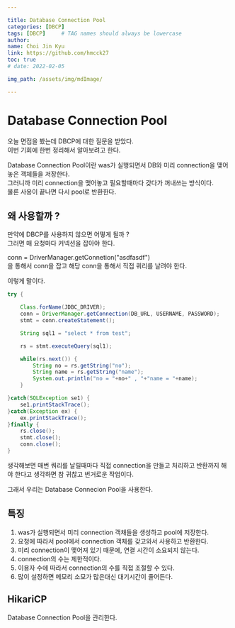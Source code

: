 ```yaml
---

title: Database Connection Pool
categories: [DBCP]
tags: [DBCP]     # TAG names should always be lowercase
author:
name: Choi Jin Kyu
link: https://github.com/hmcck27
toc: true
# date: 2022-02-05

img_path: /assets/img/mdImage/

---
```


# Database Connection Pool

오늘 면접을 봤는데 DBCP에 대한 질문을 받았다.  
이번 기회에 한번 정리해서 알아보려고 한다.  

Database Connection Pool이란 was가 실행되면서 DB와 미리 connection을 맺어놓은 객체들을 저장한다.  
그러니까 미리 connection을 맺어놓고 필요할때마다 갖다가 꺼내쓰는 방식이다.  
물론 사용이 끝나면 다시 pool로 반환한다.  

## 왜 사용할까 ?  
만약에 DBCP를 사용하지 않으면 어떻게 될까 ?  
그러면 매 요청마다 커넥션을 잡아야 한다.  

conn = DriverManager.getConnetion("asdfasdf")  
을 통해서 conn을 잡고 해당 conn을 통해서 직접 쿼리를 날려야 한다.  

이렇게 말이다.  

```java
try {

    Class.forName(JDBC_DRIVER);
    conn = DriverManager.getConnection(DB_URL, USERNAME, PASSWORD);
    stmt = conn.createStatement();

    String sql1 = "select * from test";

    rs = stmt.executeQuery(sql1);

    while(rs.next()) {
        String no = rs.getString("no");
        String name = rs.getString("name");
        System.out.println("no = "+no+" , "+"name = "+name);
    }

}catch(SQLException se1) {
    se1.printStackTrace();
}catch(Exception ex) {
    ex.printStackTrace();
}finally {
    rs.close();
    stmt.close();
    conn.close();
}
```

생각해보면 매번 쿼리를 날릴때마다 직접 connection을 만들고 처리하고 반환까지 해야 한다고 생각하면 참 귀찮고 번거로운 작업이다.  

그래서 우리는 Database Connecion Pool을 사용한다.  

## 특징

1. was가 실행되면서 미리 connection 객채들을 생성하고 pool에 저장한다.  
2. 요청에 따라서 pool에서 connection 객체를 갖고와서 사용하고 반환한다.
3. 미리 connection이 맺어져 있기 때문에, 연결 시간이 소요되지 않는다.  
4. connection의 수는 제한적이다.  
5. 이용자 수에 따라서 connection의 수를 직접 조절할 수 있다.
6. 많이 설정하면 메모리 소모가 많은대신 대기시간이 줄어든다.

## HikariCP

Database Connection Pool을 관리한다.  
